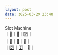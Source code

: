 ```yaml
---
layout: post
date: 2025-03-29 23:40
---
```


Slot Machine<br />
｜🍇｜🤡｜7️⃣｜<br />
｜🔔｜💎｜🏴｜<br />
｜7️⃣｜7️⃣｜🔔｜<br />

